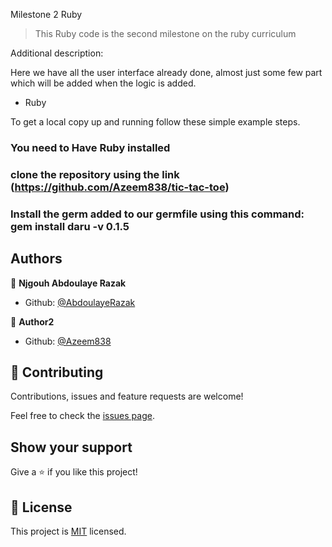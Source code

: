 Milestone 2 Ruby

> This Ruby code is the second milestone on the ruby curriculum

Additional description:

Here we have all the user interface already done, almost just some few part which will be added when the logic is added.



- Ruby

To get a local copy up and running follow these simple example steps.

### You need to Have Ruby installed

### clone the repository using the link (https://github.com/Azeem838/tic-tac-toe)

### Install the germ added to our germfile using this command: gem install daru -v 0.1.5


## Authors

👤 **Njgouh Abdoulaye Razak**

- Github: [@AbdoulayeRazak](https://github.com/Abdoulaye-Thespy)

👤 **Author2**

- Github: [@Azeem838](https://github.com/Azeem838)

## 🤝 Contributing

Contributions, issues and feature requests are welcome!

Feel free to check the [issues page](https://github.com/Azeem838/bubble-sort/issues).

## Show your support

Give a ⭐️ if you like this project!

## 📝 License

This project is [MIT](lic.url) licensed.
